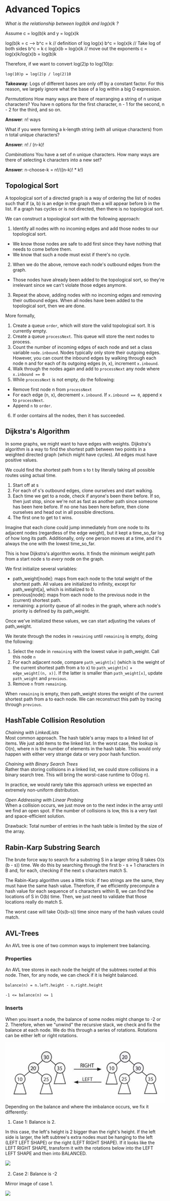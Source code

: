 # Advanced Topics

*What is the relationship between log(b)k and log(x)k ?*

Assume c = log(b)k and y = log(x)k

log(b)k = c --> b^c = k // definition of log
log(x) b^c = log(x)k // Take log of both sides b^c = k
c log(x)b = log(x)k // move out the exponents
c = log(x)k/log(x)b = log(b)k

Therefore, if we want to convert log(2)p to log(10)p:

`log(10)p = log(2)p / log(2)10`

**Takeaway**: Logs of different bases are only off by a constant factor. For this reason, we largely ignore what the base of a log within a big O expression.

*Permutations*
How many ways are there of rearranging a string of n unique characters? You have n options for the first character, n - 1 for the second, n - 2 for the third, and so on.

**Answer**: n! ways

What if you were forming a k-length string (with all unique characters) from n total unique characters?

**Answer**: n! / (n-k)!

*Combinations*
You have a set of n unique characters. How many ways are there of selecting k characters into a new set?

**Answer**: n-choose-k = n!/((n-k)! * k!)

## Topological Sort
A topological sort of a directed graph is a way of ordering the list of nodes such that if (a, b) is an edge in the graph then a will appear before b in the list. If a graph has cycles or is not directed, then there is no topological sort.

We can construct a topological sort with the following approach:
1. Identify all nodes with no incoming edges and add those nodes to our topological sort.
  - We know those nodes are safe to add first since they have nothing that needs to come before them.
  - We know that such a node must exist if there's no cycle.
2. When we do the above, remove each node's outbound edges from the graph.
  - Those nodes have already been added to the topological sort, so they're irrelevant since we can't violate those edges anymore.
3. Repeat the above, adding nodes with no incoming edges and removing their outbound edges. When all nodes have been added to the topological sort, then we are done.

More formally,
1. Create a queue `order`, which will store the valid topological sort. It is currently empty.
2. Create a queue `processNext`. This queue will store the next nodes to process.
3. Count the number of incoming edges of each node and set a class variable `node.inbound`. Nodes typically only store their outgoing edges. However, you can count the inbound edges by walking through each node n and for each of its outgoing edges (n, x), increment `x.inbound`.
4. Walk through the nodes again and add to `processNext` any node where `x.inbound == 0`
5. While `processNext` is not empty, do the following:
  - Remove first node n from `processNext`
  - For each edge (n, x), decrement `x.inbound`. If `x.inbound == 0`, append x to `processNext`.
  - Append `n` to `order`.
6. If order contains all the nodes, then it has succeeded.

## Dijkstra's Algorithm
In some graphs, we might want to have edges with weights. Dijkstra's algorithm is a way to find the shortest path between two points in a weighted directed graph (which might have cycles). All edges must have positive values.

We could find the shortest path from s to t by literally taking all possible routes using actual time.
1. Start off at s
2. For each of s's outbound edges, clone ourselves and start walking.
3. Each time we get to a node, check if anyone's been there before. If so, then just stop, since we're not as fast as another path since someone has been here before. If no one has been here before, then clone ourselves and head out in all possible directions.
4. The first one to get to t wins.

Imagine that each clone could jump immediately from one node to its adjacent nodes (regardless of the edge weight), but it kept a time_so_far log of how long its path. Additionally, only one person moves at a time, and it's always the one with the lowest time_so_far.

This is how Dijkstra's algorithm works. It finds the minimum weight path from a start node s to *every* node on the graph.

We first initialize several variables:
- path_weight[node]: maps from each node to the total weight of the shortest path. All values are initialized to infinity, except for path_weight[a], which is initialized to 0.
- previous[node]: maps from each node to the previous node in the (current) shortest path.
- remaining: a priority queue of all nodes in the graph, where ach node's priority is defined by its path_weight.

Once we've initialized these values, we can start adjusting the values of path_weight.

We iterate through the nodes in `remaining` until `remaining` is empty, doing the following:
1. Select the node in `remaining` with the lowest value in path_weight. Call this node `n`
2. For each adjacent node, compare `path_weight[x]` (which is the weight of the current shortest path from a to x) to `path_weight[n]` + `edge_weight[(n, x)]`. If the latter is smaller than `path_weight[x]`, update `path_weight` and `previous`.
3. Remove `n` from `remaining`.

When `remaining` is empty, then path_weight stores the weight of the current shortest path from a to each node. We can reconstruct this path by tracing through `previous`.

## HashTable Collision Resolution
*Chaining with LinkedLists*  
Most common approach. The hash table's array maps to a linked list of items. We just add items to the linked list. In the worst case, the lookup is O(n), where n is the number of elements in the hash table. This would only happen with either very strange data or very poor hash function.

*Chaining with Binary Search Trees*  
Rather than storing collisions in a linked list, we could store collisions in a binary search tree. This will bring the worst-case runtime to O(log n).

In practice, we would rarely take this approach unless we expected an extremely non-uniform distribution.

*Open Addressing with Linear Probing*  
When a collision occurs, we just move on to the next index in the array until we find an open spot. If the number of collisions is low, this is a very fast and space-efficient solution.

Drawback: Total number of entries in the hash table is limited by the size of the array.

## Rabin-Karp Substring Search
The brute force way to search for a substring S in a larger string B takes O(s (b - s)) time. We do this by searching through the first b - s + 1 characters in B and, for each, checking if the next s characters match S.

The Rabin-Karp algorithm uses a little trick: if two strings are the same, they must have the same hash value. Therefore, if we efficiently precompute a hash value for each sequence of s characters within B, we can find the locations of S in O(b) time. Then, we just need to validate that those locations really do match S.

The worst case will take O(s(b-s)) time since many of the hash values could match.

## AVL-Trees
An AVL tree is one of two common ways to implement tree balancing.

### Properties
An AVL tree stores in each node the height of the subtrees rooted at this node. Then, for any node, we can check if it is height balanced.

`balance(n) = n.left.height - n.right.height`

`-1 <= balance(n) <= 1`

### Inserts
When you insert a node, the balance of some nodes might change to -2 or 2. Therefore, when we "unwind" the recursive stack, we check and fix the balance at each node. We do this through a series of rotations. Rotations can be either left or right rotations.

![](../resources/avl.png)
Depending on the balance and where the imbalance occurs, we fix it differently:
1. Case 1: Balance is 2.

In this case, the left's height is 2 bigger than the right's height. If the left side is larger, the left subtree's extra nodes must be hanging to the left (LEFT LEFT SHAPE) or the right (LEFT RIGHT SHAPE). If it looks like the LEFT RIGHT SHAPE, transform it with the rotations below into the LEFT LEFT SHAPE and then into BALANCED.

![](../resouces/avlcase1.png)

2. Case 2: Balance is -2

Mirror image of case 1.


![](../resouces/avlcase2.png)
